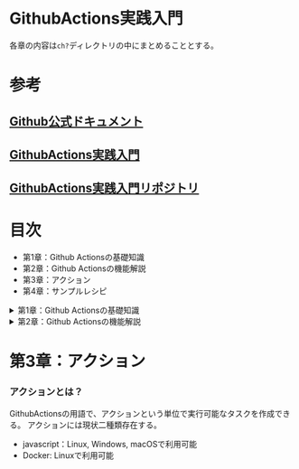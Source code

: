 # GithubActions実践入門

各章の内容は`ch?`ディレクトリの中にまとめることとする。

# 参考

## [Github公式ドキュメント](https://docs.github.com/ja/free-pro-team@latest/actions)
## [GithubActions実践入門](https://www.amazon.co.jp/GitHub-Actions-%E5%AE%9F%E8%B7%B5%E5%85%A5%E9%96%80-%E6%8A%80%E8%A1%93%E3%81%AE%E6%B3%89%E3%82%B7%E3%83%AA%E3%83%BC%E3%82%BA%EF%BC%88NextPublishing%EF%BC%89-%E5%AE%AE%E7%94%B0/dp/4844378716)
## [GithubActions実践入門リポジトリ](https://github.com/github-actions-up-and-running)


# 目次
- 第1章：Github Actionsの基礎知識
- 第2章：Github Actionsの機能解説
- 第3章：アクション
- 第4章：サンプルレシピ



<details>
<summary>第1章：Github Actionsの基礎知識</summary>


- Git:ソースコードのバージョンを管理するツール
- Github: Gitを利用した、開発者を支援するWebサービス
- Github Actions: Github組み込みのCI/CDツール

Githubにコードをpushすると、その変更に応じてビルド、テスト、デプロイと言った一連の流れを自動実行してくれる。
しかし、基本は様々なイベントにフックして、処理の自動実行をしてくれるという物なのでCI/CDに止まらない。


支払いや制限周りは公式ドキュメント参照　https://docs.github.com/ja/free-pro-team@latest/github/setting-up-and-managing-billing-and-payments-on-github/about-billing-for-github-actions


#### Hello world!
.github/workflows/hello.yml

- pushされるたびにhello worldが実行される
- commit名がワークフローの名前としてActionsページに表示される

</details>


<details>
<summary>第2章：Github Actionsの機能解説</summary>


### ワークフローとは？
ワークフローとは、ソフトウェア開発における何かしらの処理を自動実行する物。
- 構成要素:
    - ジョブ（タスク）：ある程度まとまった処理のこと（前処理、学習、テストなど）
    - ステップ：ジョブの中の処理のこと(API呼び出し、コマンド実行など)
    - アクション：公開・共有されている処理のこと
- ワークフロー例:
    - pushをトリガーにビルド、テスト（テスト結果をslack通知）、デプロイまで行う
    - ストレージに新たなデータの格納を検知、前処理、学習、学習結果の保存まで行う
    - 毎朝6時にあるブログサイトの新着でキーワードに引っかかったものをslack通知する
- 用語メモ
    - ビルド：実行可能ファイルや配布パッケージを作成する処理や操作のこと[[e-words](http://e-words.jp/w/%E3%83%93%E3%83%AB%E3%83%89.html#:~:text=%E3%83%93%E3%83%AB%E3%83%89%E3%81%A8%E3%81%AF%E3%80%81%E7%B5%84%E3%81%BF%E7%AB%8B%E3%81%A6%E3%82%8B%E3%80%81%E5%BB%BA%E3%81%A6%E3%82%8B,%E3%82%92%E6%8C%87%E3%81%99%E5%A0%B4%E5%90%88%E3%82%82%E3%81%82%E3%82%8B%E3%80%82)]
    - デプロイ：実行可能ファイルなどを運用環境に配置・展開して実用に供すること[[e-words](http://e-words.jp/w/%E3%83%87%E3%83%97%E3%83%AD%E3%82%A4.html)]

### ワークフローの保存場所は？
- リポジトリのルートにある`.github/workflows`直下にワークフローは保存される。
- ファイル形式は`yml`か`yaml`
- 名前は自由だが、役割の分かるように命名した方が良い。（workflows以下にディレクトリ分割が可能かは不明）

### ワークフローが実行される仮想環境は？

使用できる仮想環境は以下の二つ
- Github提供のVM(仮想マシン)環境
- ユーザー定義の環境

Githubが提供するVm環境はジョブの実行ごとに毎回用意される。そのため、ジョブ内であれば情報のやりとりは容易だが、ジョブ間で情報のやりとりを行う場合は後述するアーティファクトを使う必要がある。

以下に提供されるOSについて簡単に記載。
- Linux, Windows: Azure Standard_DS2_v2相当
    - Windows Server 2019
    - Ubuntu 20.04、Ubuntu 18.04、Ubuntu 16.04
- macOS: MacStudium(https://www.macstadium.com/)
    - macOS Catalina 10.15
管理者権限を必要とする操作も基本的に実行可能。詳細は公式doc(https://docs.github.com/en/free-pro-team@latest/actions/reference/specifications-for-github-hosted-runners)


また、Ubuntu 18.04で[既にインストールされているソフトウェア](https://github.com/actions/virtual-environments/blob/main/images/linux/Ubuntu1804-README.md)を見てみる。各項目一部抜粋である。

- 言語
    - Python: 
    - Node 12.18.4
    - Python 2.7.17
    - Python3 3.6.9
    - Ruby 2.5.1p57
    - Swift 5.3
    - Julia 1.5.1

- パッケージマネージャー
    - Homebrew 2.5.1
    - Gem 3.1.4
    - Miniconda 4.8.3
    - Npm 6.14.8
    - Yarn
    - Pip 9.0.1
    - Pip3 9.0.1

....と続く。

### ワークフロー設定ファイルの構文は？
大雑把に整理すると、以下のように書く。

```
name: ワークフロー名
on: トリガーイベント

jobs:
    ジョブ名(パイプケース):
        name: ジョブ名(先頭大文字 単語間空白)
        runs-on: VM環境
        steps:
            - name: ステップ名
              uses: アクション名
              .
              .
              .
              .
```

メモ
- `.github/workflows/???.yml`の変更プルリクエストを作成すると自動判定してくれる

- on
    - トリガーイベントは複数指定可能
- env
    - 環境変数の設定はワークフローのトップレベルで行える
    - 環境変数名をキー、バリューが値 ex) DEBUG: true
    - jobs直下で定義することでそのjobs配下でのみ使用可能な環境変数を設定可能
    - stepsについても同様
    - 非推奨：`GITHUB_`で始まる環境変数名の使用（予約語の可能性が高い）
    - 推奨： ディレクトリなどのパスを環境変数にする場合、末尾に`_PATH`をつける
- jobs
    - job_id
        - jobs直下のジョブ名はjob_idであり、重複不可。先頭に使えるのはアルファベットor_であり、使える文字列はアルファベット・数字・-・_の四種類
        - job_id以下で定義されるstepsが実際に実行される。stepsは異なるプロセスで実行されるため、変更が後のstepsには反映されない
    - steps
        - uses
            - 予め用意されているアクションの実行を定義する
            - アクションの定義ではパブリックリポジトリを指定する（コミット、タグ、ブランチで指定可能）
            - おすすめはコミットSHAでの指定。後方互換性を壊さずに済むが、可読性の面で補強が必要（コメントするとか）
        - with
            - アクションのパラメータを定義する
        - entrypoint
            - Dockerコンテナアクションを実行できる
        - args
            - Dockerに渡す引数を定義する
        - run
            - コマンドラインの実行を定義する
            - パイプ|をつけることで複数行定義可能
    - shell
        - shellを指定可能
        - bash、pwsh、pythonは全てのOSで実行可能
        - shはLinux・macOSで、cmd・powershellはwindows環境で使用可能
    - timeout-minutes
        - job_id直下またはsteps直下で定義可能
        - タイムアウトのデフォルトは360minutes
    - counter-on-error
        - そのジョブ、ステップが失敗してもワークフローを継続するかを定める
        - job_id直下またはsteps直下で定義可能
        - デフォルトでfalse（trueにすると失敗してもワークフロー継続）


#### 秘密情報の取り扱い
- 外部サービスにアクセスするための認証情報などをワークフロー内部で使いたい場合、Settings -> Secretsに秘密情報を登録する。
- 最大100個登録可能で、秘密情報の名前にはアルファベットと_しか使えない。
- ログに表示される場合、自動でマスクされる仕組みにはなっているが極力自前でログに出力されないようコードを書いた方が良い
- JSONのような構造化データを秘密情報に登録した場合、上記のマスク機能が正常に働かない恐れがある
- 秘密情報は最大64KBまでしか保存できない
- ワークフロー内で秘密情報にアクセスする際は`secrets.(env_name)`


`GITHUB_TOKEN`：Github Appのアクセストークンと同様にリポジトリの権限が与えられているので、REST_APIの認証情報として使う。

権限の詳細についてはこちら(https://docs.github.com/en/free-pro-team@latest/rest/reference/permissions-required-for-github-apps)

#### イベントフィルタ

`.github/workflows/???.yml`の冒頭にある`on`にはイベントトリガーを指定するが、これに条件付けすることでフィルタリングが可能である。
条件づけの方法はいくつかある。

- ブランチ・タグ
    - push・pull_requestイベントでは特定のブランチ・タグで条件づけ可能
    - ブランチ・タグのどちらかしか指定しない場合、指定されていないイベントは全て除外される
    - 正規表現でブランチ・タグの指定ができる(例：release/で始まるブランチを指定)


- ファイルパス
    - パスが指定されている場合、ファイルに変更がない場合にはワークフローは実行されない


- 特定のアクティビティ（issue_comment -> created, edited, deleted）
    - 上記三種類の内一つを指定するなどができる

#### ジョブ間の依存関係
通常、jobsで定義したジョブは並列実行される。しかし、ジョブ1とあとにジョブ2を実行したいという場合がある。この場合、job_id下で`needs`を指定すれば、依存元を定義できる.

#### ジョブ間のアウトプットの受け渡し
`needs`でジョブ間の依存関係を定義すると、アウトプットの受け渡しもしたくなる。
この場合はjob_id下で`outputs`を定義する。`outputs`はsteps終了時に評価される。


#### マトリクスビルド
ワークフローの実行を特定のパラメータの組み合わせで繰り返し実行したい場合がある。例えば、OSとプログラミング言語のバージョンの組み合わせとか。その場合、jobs下で`strategy`を定義する。

例:osとnodeバージョンの組み合わせ
```
unit-test:
    name: Unit Test
    strategy:
        matrix:
          os: [ubuntu-latest, windows-latest, macos-latest]
          node: [10,12]
    runs-on: ${{ matrix.os }}
```

また、`strategy.matrix.include`を用いると、特定の組み合わせの時のみ新しい変数の追加・存在しない新しい組み合わせの追加が可能。
逆に`strategy.matrix.exclude`は特定の組み合わせを実行しないようにできる。

#### スケジュール実行

依存ライブラリの脆弱性チェックなどを定期的に行いたい場合、スケジュール実行が可能。
しかし、スケジュール実行はデフォルトブランチの最新コミットでのみ設定されることに注意。
スケジュール設定はcronで行う。

#### コンテキスト
ワークフローに与えられる実行時の情報をコンテキストという。jobuやstepsなどをさす。
詳しくは[こちら](https://docs.github.com/ja/free-pro-team@latest/actions/reference/context-and-expression-syntax-for-github-actions)

#### ジョブのコンテナ内実行
ワークフロー内のジョブはVM環境上で実行してきたが、ジョブをコンテナ内で実行することが可能。

詳しくは[こちら](https://docs.github.com/ja/free-pro-team@latest/actions/creating-actions/creating-a-docker-container-action)
```
jobs:
    unit0test:
        runs-on: ubuntu-latest
        container:
            image: node:12.14.1-streatch
            env:
                NODE_ENV: development
            ports:
                - 8080
            options: --cpus 1
        steps:
            .....
```


例えば、ワークフローの実行中に何かしらのサービスを立ち上げたい場合に使用する。例としてDBを立ち上げておいて、それを参照するなどである。コレをサービスコンテナと良いjobs直下で`services`を定義する。


### キャッシュ
CI/CDではリポジトリの依存するパッケージのダウンロードが理由でビルド時間が長くなることがある。コレは実行ごとにクリーンな環境を構築するため、ダウンロードファイルが持ち越されないことが理由である。

そこでCI/CDが用意するキャッシュ機能を用いて、ダウンロードパッケージの使い回すことでクリーンな環境を用意しつつダウンロードの重複を回避することが一般的である。コレはGithubActionsでも使用可能である。

### アーティファクト
CI/CDではビルド中に生成したファイルをビルド後に利用したい場合がある。例えば、アーカイブなどの成果物やログやテスト結果などである。アーティファクトという機能はコレら成果物を保存しておくための機能である。

アーティファクトを保存する際には`actions/upload-artifact`を使う。これは公式で提供されているアクションである。

```
- name: Upload test coverage
  uses: actions/upload-artifact@v2
  with:
    name: test-coverage-${{ matrix.os }}-${{ matrix.node }}
    path: coverage
```

`download-artifact`もある。一つ前のjobでuploadされたアーティファクトを以降のjobでdownloadすることがこれで可能になる。しかし、ワークフローをまたいでは実行できない。
また、保存期間は90日である。

### ログによるコマンド実行
ワークフロー実行中echoなどでログに特定のフォーマットの文字列を出力することで以下のことが可能。

- 環境変数の設定
- アウトプットの設定
- PATHの追加
- debug, warning, errorメッセージの追加
- ログのマスク
- コマンド実行の停止・再開

コマンド実行の雛形
```
$ echo "::<COMMAND> <PARAM1>=<VALUE1>, <PARAM2>=<VALUE2>::<COMMAND VALUE>"
```

例えば、環境変数の設定の場合
```
$ echo "::set-env name=TZ::Asia/Tokyo"
# echo "::<set-env> <name>=<TZ>::<Asia/Tokyo>"
```
これによりTZというパラメータにAsia/Tokyoが設定される。

以下に実行できるコマンドについて大雑把に整理する。

- 環境変数の設定:set-env
    - 設定したstepの次のstepからアクセス可能
- アウトプットの設定：set-output
- PATHの追加：add-path
    - 設定したstepの次のstepからアクセス可能
- デバッグメッセージの出力
    - debug  `$ echo "::debug::Debug Message"`
    - warning  `$ echo "::warning::Warning Message"`
    - error  `$ echo "::error::Error Message"`
    - 静的解析ツールでファイルに対しての警告メッセージをpull requestに仕込める
- ログのマスク：add-mask
    - `$echo "::add-mask::password"`
    - passwordで設定した値がログ上でマスクされる
- コマンド実行の停止・再開:stop-commands
    - `$echo "::stop-commands::stop"`
    - これまで紹介したコマンドを文字列として出力する
    - このコマンド実行後のログからコマンド処理がされなくなる

### ワークフローのデバック
秘密情報でACTIONS_STEP_DEBUG=trueを設定するとデバッグ情報が出力される 


### 権限
read権限があれば以下のことが可能
- Actionsタブの閲覧
- forkしてプルリクエストイベントでワークフローの実行

以下のことはできない
- 秘密情報のアクセス、閲覧

### 通知
settings-> Nortificationsから設定可能。


### ランナーのセルフホスティング

通常のワークフローではGithubの提供するVM環境で実行される。しかし、セルフホストランナーを使うことで、カスタムしたVM環境でワークフローを実行できる。
つまりは次のようなケースで使うことがある。

- CPUやメモリを激しく消費するジョブを実行したい
- プライベートネットワーク内でジョブを実行したい
- Githubが提供していないOS上でジョブを実行したい

詳しくは[こちら](https://docs.github.com/ja/free-pro-team@latest/actions/hosting-your-own-runners/about-self-hosted-runners)

Githubの提供する環境とセルフホストランナーの違いはいくつかある

- Github提供
    - 環境の自動更新
    - 運用コストがかからない
    - ジョブ実行ごとにクリーンになる
    - プライベートリポジトリだと料金がかかる
- セルフホストランナー
    - 既存のマシンやクラウドサービスのリソースを使える
    - 環境をカスタマイズ（ハードウェア、OS、セキュリティ、ソフトウェア）
    - ジョブ実行間で環境持ち越し
    - プライベートリポジトリでも無料
    - 運用コストがかかる


### REST API
REST APIを使うと以下のことが可能。

- アーティファクトの取得、削除
- 秘密情報の設定、削除
- セルフホストランナーのステータス取得
- etc

詳しくは[こちら](https://docs.github.com/en/free-pro-team@latest/rest/reference/actions)


</details>


<!-- <details>
<summary>第1章：Github Actionsの基礎知識</summary> -->

# 第3章：アクション

### アクションとは？
GithubActionsの用語で、アクションという単位で実行可能なタスクを作成できる。
アクションには現状二種類存在する。

- javascript：Linux, Windows, macOSで利用可能
- Docker: Linuxで利用可能

